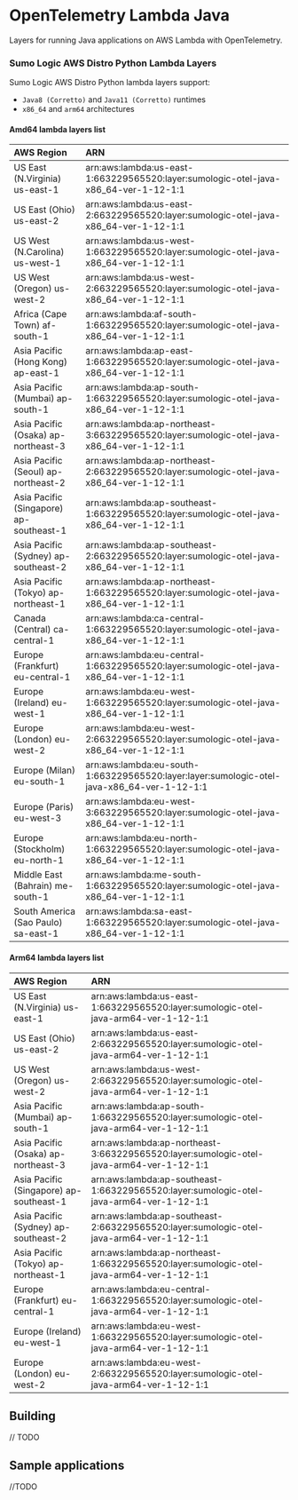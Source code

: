 # OpenTelemetry Lambda Java

Layers for running Java applications on AWS Lambda with OpenTelemetry.

### Sumo Logic AWS Distro Python Lambda Layers

Sumo Logic AWS Distro Python lambda layers support:
* `Java8 (Corretto)` and `Java11 (Corretto)` runtimes
* `x86_64` and `arm64` architectures

#### Amd64 lambda layers list
|AWS Region|ARN|
|:-----------|:-------|
|US East (N.Virginia) us-east-1|arn:aws:lambda:us-east-1:663229565520:layer:sumologic-otel-java-x86_64-ver-1-12-1:1|
|US East (Ohio) us-east-2|arn:aws:lambda:us-east-2:663229565520:layer:sumologic-otel-java-x86_64-ver-1-12-1:1|
|US West (N.Carolina) us-west-1|arn:aws:lambda:us-west-1:663229565520:layer:sumologic-otel-java-x86_64-ver-1-12-1:1|
|US West (Oregon) us-west-2|arn:aws:lambda:us-west-2:663229565520:layer:sumologic-otel-java-x86_64-ver-1-12-1:1|
|Africa (Cape Town) af-south-1|arn:aws:lambda:af-south-1:663229565520:layer:sumologic-otel-java-x86_64-ver-1-12-1:1|
|Asia Pacific (Hong Kong) ap-east-1|arn:aws:lambda:ap-east-1:663229565520:layer:sumologic-otel-java-x86_64-ver-1-12-1:1|
|Asia Pacific (Mumbai) ap-south-1|arn:aws:lambda:ap-south-1:663229565520:layer:sumologic-otel-java-x86_64-ver-1-12-1:1|
|Asia Pacific (Osaka) ap-northeast-3|arn:aws:lambda:ap-northeast-3:663229565520:layer:sumologic-otel-java-x86_64-ver-1-12-1:1|
|Asia Pacific (Seoul) ap-northeast-2|arn:aws:lambda:ap-northeast-2:663229565520:layer:sumologic-otel-java-x86_64-ver-1-12-1:1|
|Asia Pacific (Singapore) ap-southeast-1|arn:aws:lambda:ap-southeast-1:663229565520:layer:sumologic-otel-java-x86_64-ver-1-12-1:1|
|Asia Pacific (Sydney) ap-southeast-2|arn:aws:lambda:ap-southeast-2:663229565520:layer:sumologic-otel-java-x86_64-ver-1-12-1:1|
|Asia Pacific (Tokyo) ap-northeast-1|arn:aws:lambda:ap-northeast-1:663229565520:layer:sumologic-otel-java-x86_64-ver-1-12-1:1|
|Canada (Central) ca-central-1|arn:aws:lambda:ca-central-1:663229565520:layer:sumologic-otel-java-x86_64-ver-1-12-1:1|
|Europe (Frankfurt) eu-central-1|arn:aws:lambda:eu-central-1:663229565520:layer:sumologic-otel-java-x86_64-ver-1-12-1:1|
|Europe (Ireland) eu-west-1|arn:aws:lambda:eu-west-1:663229565520:layer:sumologic-otel-java-x86_64-ver-1-12-1:1|
|Europe (London) eu-west-2|arn:aws:lambda:eu-west-2:663229565520:layer:sumologic-otel-java-x86_64-ver-1-12-1:1|
|Europe (Milan) eu-south-1|arn:aws:lambda:eu-south-1:663229565520:layer:layer:sumologic-otel-java-x86_64-ver-1-12-1:1|
|Europe (Paris) eu-west-3|arn:aws:lambda:eu-west-3:663229565520:layer:sumologic-otel-java-x86_64-ver-1-12-1:1|
|Europe (Stockholm) eu-north-1|arn:aws:lambda:eu-north-1:663229565520:layer:sumologic-otel-java-x86_64-ver-1-12-1:1|
|Middle East (Bahrain) me-south-1|arn:aws:lambda:me-south-1:663229565520:layer:sumologic-otel-java-x86_64-ver-1-12-1:1|
|South America (Sao Paulo) sa-east-1|arn:aws:lambda:sa-east-1:663229565520:layer:sumologic-otel-java-x86_64-ver-1-12-1:1|

#### Arm64 lambda layers list
|AWS Region|ARN|
|:-----------|:-------|
|US East (N.Virginia) us-east-1|arn:aws:lambda:us-east-1:663229565520:layer:sumologic-otel-java-arm64-ver-1-12-1:1|
|US East (Ohio) us-east-2|arn:aws:lambda:us-east-2:663229565520:layer:sumologic-otel-java-arm64-ver-1-12-1:1|
|US West (Oregon) us-west-2|arn:aws:lambda:us-west-2:663229565520:layer:sumologic-otel-java-arm64-ver-1-12-1:1|
|Asia Pacific (Mumbai) ap-south-1|arn:aws:lambda:ap-south-1:663229565520:layer:sumologic-otel-java-arm64-ver-1-12-1:1|
|Asia Pacific (Osaka) ap-northeast-3|arn:aws:lambda:ap-northeast-3:663229565520:layer:sumologic-otel-java-arm64-ver-1-12-1:1|
|Asia Pacific (Singapore) ap-southeast-1|arn:aws:lambda:ap-southeast-1:663229565520:layer:sumologic-otel-java-arm64-ver-1-12-1:1|
|Asia Pacific (Sydney) ap-southeast-2|arn:aws:lambda:ap-southeast-2:663229565520:layer:sumologic-otel-java-arm64-ver-1-12-1:1|
|Asia Pacific (Tokyo) ap-northeast-1|arn:aws:lambda:ap-northeast-1:663229565520:layer:sumologic-otel-java-arm64-ver-1-12-1:1|
|Europe (Frankfurt) eu-central-1|arn:aws:lambda:eu-central-1:663229565520:layer:sumologic-otel-java-arm64-ver-1-12-1:1|
|Europe (Ireland) eu-west-1|arn:aws:lambda:eu-west-1:663229565520:layer:sumologic-otel-java-arm64-ver-1-12-1:1|
|Europe (London) eu-west-2|arn:aws:lambda:eu-west-2:663229565520:layer:sumologic-otel-java-arm64-ver-1-12-1:1|

## Building

// TODO

## Sample applications

//TODO
